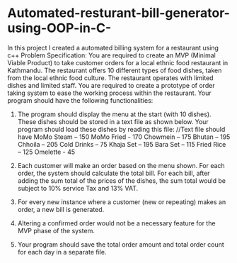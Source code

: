 # Automated-resturant-bill-generator-using-OOP-in-C-
In this project I created a automated billing system for a restaurant using c++
Problem Specification: 
You are required to create an MVP (Minimal Viable Product) to take customer orders for a local ethnic food restaurant in Kathmandu. The restaurant offers 10 different types of food dishes, taken from the local ethnic food culture. The restaurant operates with limited dishes and limited staff. You are required to create a prototype of order taking system to ease the working process within the restaurant. Your program should have the following functionalities: 
1.	The program should display the menu at the start (with 10 dishes). These dishes should be stored in a text file as shown below. Your program should load these dishes by reading this file: 
//Text file should have
MoMo Steam – 150
MoMo Fried - 170
Chowmein – 175
Bhutan – 195
Chhoila – 205
Cold Drinks – 75
Khaja Set – 195
Bara Set – 115
Fried Rice – 125
Omelette - 45

2.	Each customer will make an order based on the menu shown. For each order, the system should calculate the total bill. For each bill, after adding the sum total of the prices of the dishes, the sum total would be subject to 10% service Tax and 13% VAT. 
3.	For every new instance where a customer (new or repeating) makes an order, a new bill is generated. 
4.	Altering a confirmed order would not be a necessary feature for the MVP phase of the system. 
5.	Your program should save the total order amount and total order count for each day in a separate file. 

